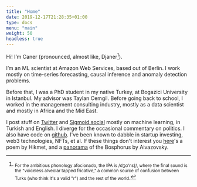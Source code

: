 ```yaml
---
title: "Home"
date: 2019-12-17T21:28:35+01:00
type: docs
menu: "main"
weight: 50
headless: true
---
```


Hi! I’m Caner (pronounced, almost like, Djaner[^1]).

I’m an ML scientist at Amazon Web Services, based out of Berlin. I work mostly on time-series forecasting, causal inference and anomaly detection problems.

Before that, I was a PhD student in my native Turkey, at Bogazici University in Istanbul. My advisor was Taylan Cemgil. Before going back to school, I worked in the management consulting industry, mostly as a data scientist and mostly in Africa and the Mid East.

I post stuff on [Twitter](http://twitter.com/canerturkmen) and [Sigmoid.social](https://sigmoid.social/@caner) mostly on machine learning, in Turkish and English. I diverge for the occasional commentary on politics. I also have code on [github](http://github.com/canerturkmen/). I've been known to dabble in startup investing, web3 technologies, NFTs, et al. If these things don't interest you [here](/hikmet/)'s a poem by Hikmet, and a [panorama](/aivazovsky/) of the Bosphorus by Aivazovsky.

[^1]: <sub> For the ambitious phonology afocionado, the IPA is /dʒɑ'nɛɾ̞̊/, where the final sound is the "voiceless alveolar tapped fricative," a common source of confusion between Turks (who think it's a valid "r") and the rest of the world.</sub>
